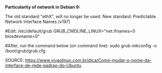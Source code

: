 <b>Particularity of network in Debian 9:</b>

The old standard "ethX", will no longer be used.
New standard: Predictable Network Interface Names (v197)

#Edit: /etc/default/grub
GRUB_CMDLINE_LINUX="net.ifnames=0 biosdevname=0"

#After, run the command below (on command line):
sudo grub-mkconfig -o /boot/grub/grub.cfg


SOURCE: https://www.vivaolinux.com.br/dica/Como-mudar-o-nome-da-interface-de-rede-padrao-do-Ubuntu
